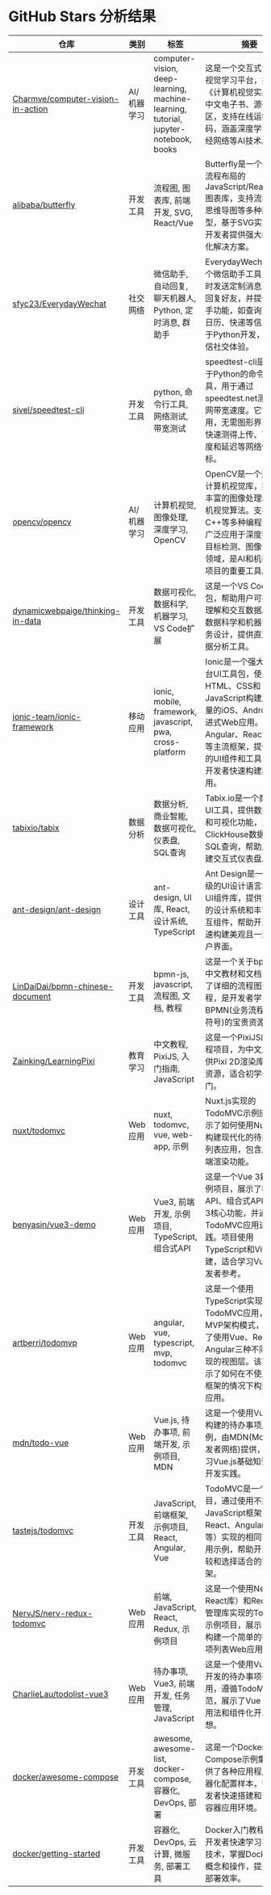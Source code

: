 # GitHub Stars 分析结果

| 仓库 | 类别 | 标签 | 摘要 | 加星时间 |
|---|---|---|---|---|
| [Charmve/computer-vision-in-action](https://github.com/Charmve/computer-vision-in-action) | AI/机器学习 | computer-vision, deep-learning, machine-learning, tutorial, jupyter-notebook, books | 这是一个交互式计算机视觉学习平台，提供《计算机视觉实战演练》中文电子书、源码和社区，支持在线运行代码，涵盖深度学习、神经网络等AI技术。 | 2021-06-09T03:38:10Z |
| [alibaba/butterfly](https://github.com/alibaba/butterfly) | 开发工具 | 流程图, 图表库, 前端开发, SVG, React/Vue | Butterfly是一个专注于流程布局的JavaScript/React/Vue2图表库，支持流程图、思维导图等多种图表类型，基于SVG实现，为开发者提供强大的可视化解决方案。 | 2021-06-09T03:39:52Z |
| [sfyc23/EverydayWechat](https://github.com/sfyc23/EverydayWechat) | 社交网络 | 微信助手, 自动回复, 聊天机器人, Python, 定时消息, 群助手 | EverydayWechat是一个微信助手工具，可定时发送定制消息、自动回复好友，并提供群助手功能，如查询天气、日历、快递等信息。基于Python开发，增强微信社交体验。 | 2021-06-09T03:40:00Z |
| [sivel/speedtest-cli](https://github.com/sivel/speedtest-cli) | 开发工具 | python, 命令行工具, 网络测试, 带宽测试 | speedtest-cli是一个基于Python的命令行工具，用于通过speedtest.net测试互联网带宽速度。它简单易用，无需图形界面即可快速测得上传、下载速度和延迟等网络性能指标。 | 2021-06-09T11:28:35Z |
| [opencv/opencv](https://github.com/opencv/opencv) | AI/机器学习 | 计算机视觉, 图像处理, 深度学习, OpenCV | OpenCV是一个开源的计算机视觉库，提供了丰富的图像处理和计算机视觉算法。支持C++等多种编程语言，广泛应用于深度学习、目标检测、图像识别等领域，是AI和机器学习项目的重要工具。 | 2021-06-09T11:28:37Z |
| [dynamicwebpaige/thinking-in-data](https://github.com/dynamicwebpaige/thinking-in-data) | 开发工具 | 数据可视化, 数据科学, 机器学习, VS Code扩展 | 这是一个VS Code扩展包，帮助用户可视化、理解和交互数据。专为数据科学和机器学习任务设计，提供直观的数据分析工具。 | 2021-06-09T11:28:38Z |
| [ionic-team/ionic-framework](https://github.com/ionic-team/ionic-framework) | 移动应用 | ionic, mobile, framework, javascript, pwa, cross-platform | Ionic是一个强大的跨平台UI工具包，使用HTML、CSS和JavaScript构建原生质量的iOS、Android和渐进式Web应用。它支持Angular、React和Vue等主流框架，提供丰富的UI组件和工具，帮助开发者快速构建移动应用。 | 2021-06-09T11:28:40Z |
| [tabixio/tabix](https://github.com/tabixio/tabix) | 数据分析 | 数据分析, 商业智能, 数据可视化, 仪表盘, SQL查询 | Tabix.io是一个商业智能UI工具，提供数据分析和可视化功能，支持ClickHouse数据库和SQL查询，帮助用户创建交互式仪表盘。 | 2021-06-09T11:28:47Z |
| [ant-design/ant-design](https://github.com/ant-design/ant-design) | 设计工具 | ant-design, UI库, React, 设计系统, TypeScript | Ant Design是一个企业级的UI设计语言和React UI组件库，提供高质量的设计系统和丰富的交互组件，帮助开发者快速构建美观且一致的用户界面。 | 2021-06-09T11:32:33Z |
| [LinDaiDai/bpmn-chinese-document](https://github.com/LinDaiDai/bpmn-chinese-document) | 开发工具 | bpmn-js, javascript, 流程图, 文档, 教程 | 这是一个关于bpmn.js的中文教材和文档，提供了详细的流程图建模教程，是开发者学习BPMN(业务流程模型和符号)的宝贵资源。 | 2021-06-09T11:33:46Z |
| [Zainking/LearningPixi](https://github.com/Zainking/LearningPixi) | 教育学习 | 中文教程, PixiJS, 入门指南, JavaScript | 这是一个PixiJS的中文教程项目，为中文用户提供Pixi 2D渲染库的学习资源，适合初学者入门。 | 2021-06-09T11:33:59Z |
| [nuxt/todomvc](https://github.com/nuxt/todomvc) | Web应用 | nuxt, todomvc, vue, web-app, 示例 | Nuxt.js实现的TodoMVC示例应用，展示了如何使用Nuxt框架构建现代化的待办事项列表应用，包含服务器端渲染功能。 | 2021-06-09T11:42:38Z |
| [benyasin/vue3-demo](https://github.com/benyasin/vue3-demo) | Web应用 | Vue3, 前端开发, 示例项目, TypeScript, 组合式API | 这是一个Vue 3新特性示例项目，展示了响应式API、组合式API等Vue 3核心功能，并通过TodoMVC应用进行实践。项目使用TypeScript和Vite构建，适合学习Vue 3的开发者参考。 | 2021-06-09T11:42:41Z |
| [artberri/todomvp](https://github.com/artberri/todomvp) | Web应用 | angular, vue, typescript, mvp, todomvc | 这是一个使用TypeScript实现的TodoMVC应用，采用MVP架构模式，并提供了使用Vue、React和Angular三种不同框架实现的视图层。该项目展示了如何在不使用特定框架的情况下构建MVP应用。 | 2021-06-09T11:42:43Z |
| [mdn/todo-vue](https://github.com/mdn/todo-vue) | Web应用 | Vue.js, 待办事项, 前端开发, 示例项目, MDN | 这是一个使用Vue.js框架构建的待办事项应用示例，由MDN(Mozilla开发者网络)提供，适合学习Vue.js基础知识和前端开发实践。 | 2021-06-09T11:42:45Z |
| [tastejs/todomvc](https://github.com/tastejs/todomvc) | 开发工具 | JavaScript, 前端框架, 示例项目, React, Angular, Vue | TodoMVC是一个展示项目，通过使用不同JavaScript框架（如React、Angular、Vue等）实现的相同Todo应用示例，帮助开发者比较和选择适合的前端框架。 | 2021-06-09T11:42:47Z |
| [NervJS/nerv-redux-todomvc](https://github.com/NervJS/nerv-redux-todomvc) | Web应用 | 前端, JavaScript, React, Redux, 示例项目 | 这是一个使用Nerv（类React库）和Redux状态管理库实现的TodoMVC示例项目，展示了如何构建一个简单的待办事项列表Web应用。 | 2021-06-09T11:42:49Z |
| [CharlieLau/todolist-vue3](https://github.com/CharlieLau/todolist-vue3) | Web应用 | 待办事项, Vue3, 前端开发, 任务管理, JavaScript | 这是一个使用Vue 3框架开发的待办事项列表应用，遵循TodoMVC规范，展示了Vue 3的基本用法和组件化开发思想。 | 2021-06-09T11:42:52Z |
| [docker/awesome-compose](https://github.com/docker/awesome-compose) | 开发工具 | awesome, awesome-list, docker-compose, 容器化, DevOps, 部署 | 这是一个Docker Compose示例集合，提供了各种应用程序的容器化配置样本，帮助开发者快速搭建和部署多容器应用环境。 | 2021-06-09T11:43:11Z |
| [docker/getting-started](https://github.com/docker/getting-started) | 开发工具 | 容器化, DevOps, 云计算, 微服务, 部署工具 | Docker入门教程，帮助开发者快速学习容器化技术，掌握Docker基本概念和操作，提升应用部署效率。 | 2021-06-09T11:43:13Z |